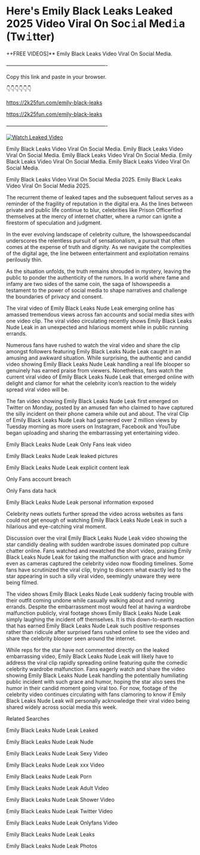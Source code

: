 # Here's Emily Black Leaks Leaked 2025 Video Viral On Soc𝚒al Med𝚒a (Tw𝚒tter)

++FREE VIDEOS]** Emily Black Leaks Video Viral On Social Media.

———————————————————-

Copy this link and paste in your browser.

👇👇👇👇👇👇

https://2k25fun.com/emily-black-leaks

https://2k25fun.com/emily-black-leaks

———————————————————-

[![Watch Leaked Video](https://miro.medium.com/v2/resize:fit:828/format:webp/1*cilzJN44JGOrTw9NJCrNHA.gif "Watch Leaked Video")](https://2k25fun.com/emily-black-leaks)

Emily Black Leaks Video Viral On Social Media. Emily Black Leaks Video Viral On Social Media. Emily Black Leaks Video Viral On Social Media. Emily Black Leaks Video Viral On Social Media. Emily Black Leaks Video Viral On Social Media.

Emily Black Leaks Video Viral On Social Media 2025. Emily Black Leaks Video Viral On Social Media 2025.

The recurrent theme of leaked tapes and the subsequent fallout serves as a reminder of the fragility of reputation in the digital era. As the lines between private and public life continue to blur, celebrities like Prison Officerfind themselves at the mercy of internet chatter, where a rumor can ignite a firestorm of speculation and judgment.

In the ever evolving landscape of celebrity culture, the Ishowspeedscandal underscores the relentless pursuit of sensationalism, a pursuit that often comes at the expense of truth and dignity. As we navigate the complexities of the digital age, the line between entertainment and exploitation remains perilously thin.

As the situation unfolds, the truth remains shrouded in mystery, leaving the public to ponder the authenticity of the rumors. In a world where fame and infamy are two sides of the same coin, the saga of Ishowspeedis a testament to the power of social media to shape narratives and challenge the boundaries of privacy and consent.

The viral video of Emily Black Leaks Nude Leak emerging online has amassed tremendous views across fan accounts and social media sites with one video clip. The viral video circulating recently shows Emily Black Leaks Nude Leak in an unexpected and hilarious moment while in public running errands.

Numerous fans have rushed to watch the viral video and share the clip amongst followers featuring Emily Black Leaks Nude Leak caught in an amusing and awkward situation. While surprising, the authentic and candid video showing Emily Black Leaks Nude Leak handling a real life blooper so genuinely has earned praise from viewers. Nonetheless, fans watch the current viral video of Emily Black Leaks Nude Leak that emerged online with delight and clamor for what the celebrity icon’s reaction to the widely spread viral video will be.

The fan video showing Emily Black Leaks Nude Leak first emerged on Twitter on Monday, posted by an amused fan who claimed to have captured the silly incident on their phone camera while out and about. The viral Clip of Emily Black Leaks Nude Leak had garnered over 2 million views by Tuesday morning as more users on Instagram, Facebook and YouTube began uploading and sharing the embarrassing yet entertaining video.

Emily Black Leaks Nude Leak Only Fans leak video

Emily Black Leaks Nude Leak leaked pictures

Emily Black Leaks Nude Leak explicit content leak

Only Fans account breach

Only Fans data hack

Emily Black Leaks Nude Leak personal information exposed

Celebrity news outlets further spread the video across websites as fans could not get enough of watching Emily Black Leaks Nude Leak in such a hilarious and eye-catching viral moment.

Discussion over the viral Emily Black Leaks Nude Leak video showing the star candidly dealing with sudden wardrobe issues dominated pop culture chatter online. Fans watched and rewatched the short video, praising Emily Black Leaks Nude Leak for taking the malfunction with grace and humor even as cameras captured the celebrity video now flooding timelines. Some fans have scrutinized the viral clip, trying to discern what exactly led to the star appearing in such a silly viral video, seemingly unaware they were being filmed.

The video shows Emily Black Leaks Nude Leak suddenly facing trouble with their outfit coming undone while casually walking about and running errands. Despite the embarrassment most would feel at having a wardrobe malfunction publicly, viral footage shows Emily Black Leaks Nude Leak simply laughing the incident off themselves. It is this down-to-earth reaction that has earned Emily Black Leaks Nude Leak such positive responses rather than ridicule after surprised fans rushed online to see the video and share the celebrity blooper seen around the internet.

While reps for the star have not commented directly on the leaked embarrassing video, Emily Black Leaks Nude Leak will likely have to address the viral clip rapidly spreading online featuring quite the comedic celebrity wardrobe malfunction. Fans eagerly watch and share the video showing Emily Black Leaks Nude Leak handling the potentially humiliating public incident with such grace and humor, hoping the star also sees the humor in their candid moment going viral too. For now, footage of the celebrity video continues circulating with fans clamoring to know if Emily Black Leaks Nude Leak will personally acknowledge their viral video being shared widely across social media this week.

Related Searches

Emily Black Leaks Nude Leak Leaked

Emily Black Leaks Nude Leak Nude

Emily Black Leaks Nude Leak Sexy Video

Emily Black Leaks Nude Leak xxx Video

Emily Black Leaks Nude Leak Porn

Emily Black Leaks Nude Leak Adult Video

Emily Black Leaks Nude Leak Shower Video

Emily Black Leaks Nude Leak Twitter Video

Emily Black Leaks Nude Leak Onlyfans Video

Emily Black Leaks Nude Leak Leaks

Emily Black Leaks Nude Leak Photos